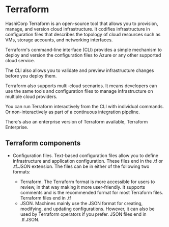 # Terraform

HashiCorp Terraform is an open-source tool that allows you to provision, manage, and version cloud infrastructure. It codifies infrastructure in configuration files that describes the topology of cloud resources such as VMs, storage accounts, and networking interfaces.

Terraform's command-line interface (CLI) provides a simple mechanism to deploy and version the configuration files to Azure or any other supported cloud service.

The CLI also allows you to validate and preview infrastructure changes before you deploy them.

Terraform also supports multi-cloud scenarios. It means developers can use the same tools and configuration files to manage infrastructure on multiple cloud providers.

You can run Terraform interactively from the CLI with individual commands. Or non-interactively as part of a continuous integration pipeline.

There's also an enterprise version of Terraform available, Terraform Enterprise.

## Terraform components

- Configuration files. Text-based configuration files allow you to define infrastructure and application configuration. These files end in the .tf or .tf.JSON extension. The files can be in either of the following two formats:

    - Terraform. The Terraform format is more accessible for users to review, in that way making it more user-friendly. It supports comments and is the recommended format for most Terraform files. Terraform files end in .tf
    - JSON. Machines mainly use the JSON format for creating, modifying, and updating configurations. However, it can also be used by Terraform operators if you prefer. JSON files end in .tf.JSON.